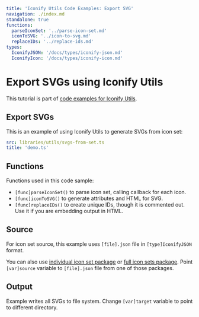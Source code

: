 ```yaml
title: 'Iconify Utils Code Examples: Export SVG'
navigation: ./index.md
standalone: true
functions:
  parseIconSet: '../parse-icon-set.md'
  iconToSVG: '../icon-to-svg.md'
  replaceIDs: '../replace-ids.md'
types:
  IconifyJSON: '/docs/types/iconify-json.md'
  IconifyIcon: '/docs/types/iconify-icon.md'
```

# Export SVGs using Iconify Utils

This tutorial is part of [code examples for Iconify Utils](./index.md).

## Export SVGs

This is an example of using Iconify Utils to generate SVGs from icon set:

```yaml
src: libraries/utils/svgs-from-set.ts
title: 'demo.ts'
```

## Functions

Functions used in this code sample:

- `[func]parseIconSet()` to parse icon set, calling callback for each icon.
- `[func]iconToSVG()` to generate attributes and HTML for SVG.
- `[func]replaceIDs()` to create unique IDs, though it is commented out. Use it if you are embedding output in HTML.

## Source

For icon set source, this example uses `[file].json` file in `[type]IconifyJSON` format.

You can also use [individual icon set package](../../../icons/json.md) or [full icon sets package](../../../icons/all.md). Point `[var]source` variable to `[file].json` file from one of those packages.

## Output

Example writes all SVGs to file system. Change `[var]target` variable to point to different directory.
